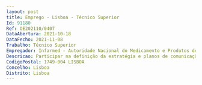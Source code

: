 ```yaml
--- 
layout: post
title: Emprego - Lisboa - Técnico Superior
Id: 91180
Ref: OE202110/0407
DataAbertura: 2021-10-18
DataFecho: 2021-11-08
Trabalho: Técnico Superior
Empregador: Infarmed - Autoridade Nacional do Medicamento e Produtos de Saúde, I.P.
Descricao: Participar na definição da estratégia e planos de comunicação interna, procurando alinhar as mensagens com a missão, visão e valores da organização e com o posicionamento dos serviços que a mesma disponibiliza Definir e implementar métricas, ferramentas de medição auscultação e indicadores de comunicação interna  Assegurar a gestão das atividades de comunicação interna (da conceção à execução) em estreita colaboração com os processos de Gestão da Comunicação e Gestão de Recursos Humanos Definir e elaborar conteúdos de comunicação interna  criar e desenvolver diversos tipos de conteúdos, adaptados aos diferentes tipos de públicos, suportes e canais de comunicação Participar na gestão dos canais de comunicação interna, promovendo a sua avaliação e melhoria contínua  criar e gerir o calendário editorial nos diferentes canais e pesquisar e desenvolver conteúdos necessários à sua concretização  Participar na definição eventos a organizar no âmbito do plano de comunicação interna Identificar regularmente melhores práticas e ferramentas em comunicação interna, propondo as soluções que permitam à organização corresponder às expetativas dos colaboradores nesta área.
CodigoPostal: 1749-004 LISBOA
Concelho: Lisboa
Distrito: Lisboa
--- 
```

